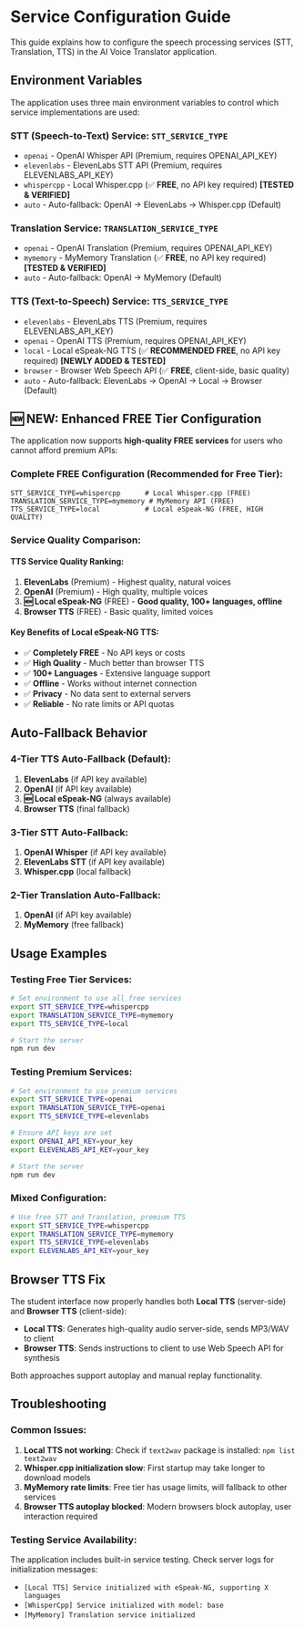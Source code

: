 # Service Configuration Guide

This guide explains how to configure the speech processing services (STT, Translation, TTS) in the AI Voice Translator application.

## Environment Variables

The application uses three main environment variables to control which service implementations are used:

### STT (Speech-to-Text) Service: `STT_SERVICE_TYPE`
- `openai` - OpenAI Whisper API (Premium, requires OPENAI_API_KEY)
- `elevenlabs` - ElevenLabs STT API (Premium, requires ELEVENLABS_API_KEY)
- `whispercpp` - Local Whisper.cpp (✅ **FREE**, no API key required) **[TESTED & VERIFIED]**
- `auto` - Auto-fallback: OpenAI → ElevenLabs → Whisper.cpp (Default)

### Translation Service: `TRANSLATION_SERVICE_TYPE`
- `openai` - OpenAI Translation (Premium, requires OPENAI_API_KEY)
- `mymemory` - MyMemory Translation (✅ **FREE**, no API key required) **[TESTED & VERIFIED]**
- `auto` - Auto-fallback: OpenAI → MyMemory (Default)

### TTS (Text-to-Speech) Service: `TTS_SERVICE_TYPE`
- `elevenlabs` - ElevenLabs TTS (Premium, requires ELEVENLABS_API_KEY)
- `openai` - OpenAI TTS (Premium, requires OPENAI_API_KEY)
- `local` - Local eSpeak-NG TTS (✅ **RECOMMENDED FREE**, no API key required) **[NEWLY ADDED & TESTED]**
- `browser` - Browser Web Speech API (✅ **FREE**, client-side, basic quality)
- `auto` - Auto-fallback: ElevenLabs → OpenAI → Local → Browser (Default)

## 🆕 **NEW: Enhanced FREE Tier Configuration**

The application now supports **high-quality FREE services** for users who cannot afford premium APIs:

### **Complete FREE Configuration** (Recommended for Free Tier):
```env
STT_SERVICE_TYPE=whispercpp      # Local Whisper.cpp (FREE)
TRANSLATION_SERVICE_TYPE=mymemory # MyMemory API (FREE)
TTS_SERVICE_TYPE=local           # Local eSpeak-NG (FREE, HIGH QUALITY)
```

### **Service Quality Comparison**:

#### **TTS Service Quality Ranking**:
1. **ElevenLabs** (Premium) - Highest quality, natural voices
2. **OpenAI** (Premium) - High quality, multiple voices  
3. **🆕 Local eSpeak-NG** (FREE) - **Good quality, 100+ languages, offline**
4. **Browser TTS** (FREE) - Basic quality, limited voices

#### **Key Benefits of Local eSpeak-NG TTS**:
- ✅ **Completely FREE** - No API keys or costs
- ✅ **High Quality** - Much better than browser TTS
- ✅ **100+ Languages** - Extensive language support
- ✅ **Offline** - Works without internet connection
- ✅ **Privacy** - No data sent to external servers
- ✅ **Reliable** - No rate limits or API quotas

## Auto-Fallback Behavior

### 4-Tier TTS Auto-Fallback (Default):
1. **ElevenLabs** (if API key available)
2. **OpenAI** (if API key available)  
3. **🆕 Local eSpeak-NG** (always available)
4. **Browser TTS** (final fallback)

### 3-Tier STT Auto-Fallback:
1. **OpenAI Whisper** (if API key available)
2. **ElevenLabs STT** (if API key available)
3. **Whisper.cpp** (local fallback)

### 2-Tier Translation Auto-Fallback:
1. **OpenAI** (if API key available)
2. **MyMemory** (free fallback)

## Usage Examples

### Testing Free Tier Services:
```bash
# Set environment to use all free services
export STT_SERVICE_TYPE=whispercpp
export TRANSLATION_SERVICE_TYPE=mymemory  
export TTS_SERVICE_TYPE=local

# Start the server
npm run dev
```

### Testing Premium Services:
```bash
# Set environment to use premium services
export STT_SERVICE_TYPE=openai
export TRANSLATION_SERVICE_TYPE=openai
export TTS_SERVICE_TYPE=elevenlabs

# Ensure API keys are set
export OPENAI_API_KEY=your_key
export ELEVENLABS_API_KEY=your_key

# Start the server
npm run dev
```

### Mixed Configuration:
```bash
# Use free STT and Translation, premium TTS
export STT_SERVICE_TYPE=whispercpp
export TRANSLATION_SERVICE_TYPE=mymemory  
export TTS_SERVICE_TYPE=elevenlabs
export ELEVENLABS_API_KEY=your_key
```

## Browser TTS Fix

The student interface now properly handles both **Local TTS** (server-side) and **Browser TTS** (client-side):

- **Local TTS**: Generates high-quality audio server-side, sends MP3/WAV to client
- **Browser TTS**: Sends instructions to client to use Web Speech API for synthesis

Both approaches support autoplay and manual replay functionality.

## Troubleshooting

### Common Issues:
1. **Local TTS not working**: Check if `text2wav` package is installed: `npm list text2wav`
2. **Whisper.cpp initialization slow**: First startup may take longer to download models
3. **MyMemory rate limits**: Free tier has usage limits, will fallback to other services
4. **Browser TTS autoplay blocked**: Modern browsers block autoplay, user interaction required

### Testing Service Availability:
The application includes built-in service testing. Check server logs for initialization messages:
- `[Local TTS] Service initialized with eSpeak-NG, supporting X languages`
- `[WhisperCpp] Service initialized with model: base`
- `[MyMemory] Translation service initialized` 